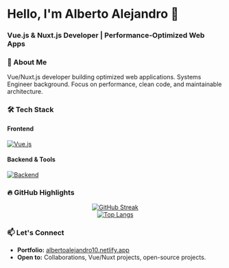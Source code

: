 # Hello, I'm Alberto Alejandro 👋  
### Vue.js & Nuxt.js Developer | Performance-Optimized Web Apps  

### 🚀 About Me  
Vue/Nuxt.js developer building optimized web applications. Systems Engineer background. Focus on performance, clean code, and maintainable architecture.

### 🛠 Tech Stack  
#### Frontend  
[![Vue.js](https://skillicons.dev/icons?i=html,css,js,ts,vue,nuxt,pinia,vite,tailwind,vitest,pnpm,yarn,bootstrap)](https://skillicons.dev)  
#### Backend & Tools  
[![Backend](https://skillicons.dev/icons?i=golang,nodejs,express,php,mysql,postgres,mongodb,git,github,linux,vscode,docker,postman)](https://skillicons.dev)

### 🔥 GitHub Highlights  
<div align="center">

[![GitHub Streak](https://streak-stats.demolab.com?user=albertoalejandro10&theme=vue&hide_border=true&date_format=M%20j%5B%2C%20Y%5D&exclude_days=Sun%2CSat)](https://git.io/streak-stats)  
[![Top Langs](https://github-readme-stats.vercel.app/api/top-langs/?username=albertoalejandro10&layout=compact&theme=vue-dark&hide_border=true&bg_color=22272E)](https://github.com/albertoalejandro10)

</div>

### 📫 Let's Connect  
- **Portfolio:** [albertoalejandro10.netlify.app](https://albertoalejandro10.netlify.app)  
- **Open to:** Collaborations, Vue/Nuxt projects, open-source projects.
